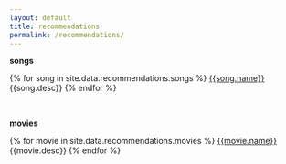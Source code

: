 ```yaml
---
layout: default
title: recommendations
permalink: /recommendations/
---
```


**songs** 

{% for song in site.data.recommendations.songs %}
[{{song.name}}]({{song.url}}) {{song.desc}}  {% endfor %}

<br/>

**movies**  

{% for movie in site.data.recommendations.movies %}
[{{movie.name}}]({{movie.url}}) {{movie.desc}}  {% endfor %}

<br>
<br>
        
<!-- **recommendations on** -->

